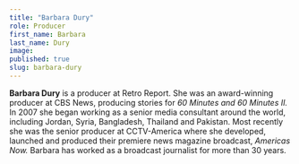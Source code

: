 ```yaml
---
title: "Barbara Dury"
role: Producer
first_name: Barbara
last_name: Dury
image:
published: true
slug: barbara-dury
---
```


**Barbara Dury** is a producer at Retro Report. She was an award-winning producer at CBS News, producing stories for _60 Minutes and 60 Minutes II._ In 2007 she began working as a senior media consultant around the world, including Jordan, Syria, Bangladesh, Thailand and Pakistan. Most recently she was the senior producer at CCTV-America where she developed, launched and produced their premiere news magazine broadcast, _Americas Now._ Barbara has worked as a broadcast journalist for more than 30 years.


